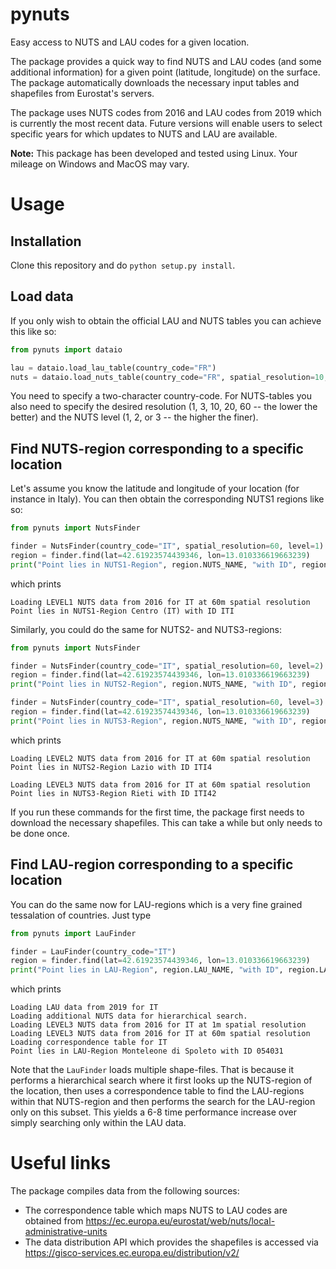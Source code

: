 # pynuts

Easy access to NUTS and LAU codes for a given location. 

The package provides a quick way to find NUTS and LAU codes (and some additional information) for a given point (latitude, longitude) on the surface. The package automatically downloads the necessary input tables and shapefiles from Eurostat's servers. 

The package uses NUTS codes from 2016 and LAU codes from 2019 which is currently the most recent data. Future versions will enable users to select specific years for which updates to NUTS and LAU are available.

**Note:** This package has been developed and tested using Linux. Your mileage on Windows and MacOS may vary.

# Usage

## Installation
Clone this repository and do `python setup.py install`.

## Load data
If you only wish to obtain the official LAU and NUTS tables you can achieve this like so:
```python
from pynuts import dataio

lau = dataio.load_lau_table(country_code="FR")
nuts = dataio.load_nuts_table(country_code="FR", spatial_resolution=10, level=2)
```
You need to specify a two-character country-code. For NUTS-tables you also need to specify the desired resolution (1, 3, 10, 20, 60 -- the lower the better) and the NUTS level (1, 2, or 3 -- the higher the finer).

## Find NUTS-region corresponding to a specific location
Let's assume you know the latitude and longitude of your location (for instance in Italy). You can then obtain the corresponding NUTS1 regions like so:
```python
from pynuts import NutsFinder

finder = NutsFinder(country_code="IT", spatial_resolution=60, level=1)
region = finder.find(lat=42.61923574439346, lon=13.010336619663239)
print("Point lies in NUTS1-Region", region.NUTS_NAME, "with ID", region.NUTS_ID)
```
which prints
```
Loading LEVEL1 NUTS data from 2016 for IT at 60m spatial resolution
Point lies in NUTS1-Region Centro (IT) with ID ITI
```
Similarly, you could do the same for NUTS2- and NUTS3-regions:
```python
from pynuts import NutsFinder

finder = NutsFinder(country_code="IT", spatial_resolution=60, level=2)
region = finder.find(lat=42.61923574439346, lon=13.010336619663239)
print("Point lies in NUTS2-Region", region.NUTS_NAME, "with ID", region.NUTS_ID, end="\n\n")

finder = NutsFinder(country_code="IT", spatial_resolution=60, level=3)
region = finder.find(lat=42.61923574439346, lon=13.010336619663239)
print("Point lies in NUTS3-Region", region.NUTS_NAME, "with ID", region.NUTS_ID)
```
which prints
```
Loading LEVEL2 NUTS data from 2016 for IT at 60m spatial resolution
Point lies in NUTS2-Region Lazio with ID ITI4

Loading LEVEL3 NUTS data from 2016 for IT at 60m spatial resolution
Point lies in NUTS3-Region Rieti with ID ITI42
```
If you run these commands for the first time, the package first needs to download the necessary shapefiles. This can take a while but only needs to be done once.

## Find LAU-region corresponding to a specific location
You can do the same now for LAU-regions which is a very fine grained tessalation of countries. Just type
```python
from pynuts import LauFinder

finder = LauFinder(country_code="IT")
region = finder.find(lat=42.61923574439346, lon=13.010336619663239)
print("Point lies in LAU-Region", region.LAU_NAME, "with ID", region.LAU_ID)
```
which prints
```
Loading LAU data from 2019 for IT
Loading additional NUTS data for hierarchical search.
Loading LEVEL3 NUTS data from 2016 for IT at 1m spatial resolution
Loading LEVEL3 NUTS data from 2016 for IT at 60m spatial resolution
Loading correspondence table for IT
Point lies in LAU-Region Monteleone di Spoleto with ID 054031
```
Note that the `LauFinder` loads multiple shape-files. That is because it performs a hierarchical search where it first looks up the NUTS-region of the location, then uses a correspondence table to find the LAU-regions within that NUTS-region and then performs the search for the LAU-region only on this subset. This yields a 6-8 time performance increase over simply searching only within the LAU data.

# Useful links
The package compiles data from the following sources:

- The correspondence table which maps NUTS to LAU codes are obtained from https://ec.europa.eu/eurostat/web/nuts/local-administrative-units
- The data distribution API which provides the shapefiles is accessed via https://gisco-services.ec.europa.eu/distribution/v2/
 
